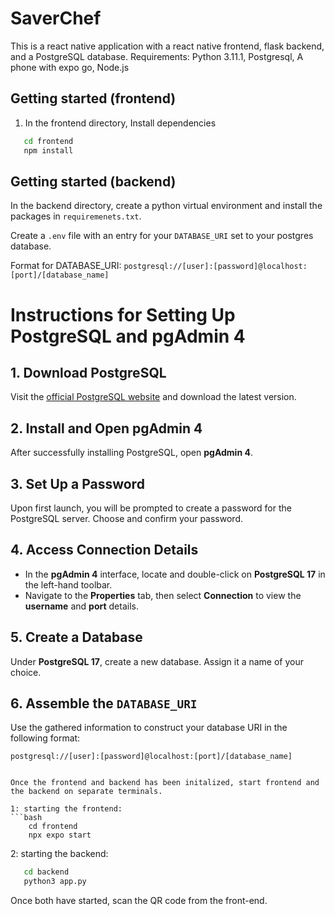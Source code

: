 # SaverChef

This is a react native application with a react native frontend, flask backend, and a PostgreSQL database.
Requirements: Python 3.11.1, Postgresql, A phone with expo go, Node.js

## Getting started (frontend)
1. In the frontend directory, Install dependencies
```bash
   cd frontend
   npm install
```


## Getting started (backend)
In the backend directory, create a python virtual environment and install the packages in ```requiremenets.txt```.

Create a ```.env``` file with an entry for your ```DATABASE_URI``` set to your postgres database.

Format for DATABASE_URI:
```postgresql://[user]:[password]@localhost:[port]/[database_name]```
# Instructions for Setting Up PostgreSQL and pgAdmin 4

## 1. Download PostgreSQL  
Visit the [official PostgreSQL website](https://www.postgresql.org) and download the latest version.

## 2. Install and Open pgAdmin 4  
After successfully installing PostgreSQL, open **pgAdmin 4**.

## 3. Set Up a Password  
Upon first launch, you will be prompted to create a password for the PostgreSQL server. Choose and confirm your password.

## 4. Access Connection Details  
- In the **pgAdmin 4** interface, locate and double-click on **PostgreSQL 17** in the left-hand toolbar.  
- Navigate to the **Properties** tab, then select **Connection** to view the **username** and **port** details.

## 5. Create a Database  
Under **PostgreSQL 17**, create a new database. Assign it a name of your choice.

## 6. Assemble the `DATABASE_URI`  
Use the gathered information to construct your database URI in the following format:  
```plaintext
postgresql://[user]:[password]@localhost:[port]/[database_name]


Once the frontend and backend has been initalized, start frontend and the backend on separate terminals.

1: starting the frontend:
```bash
    cd frontend
    npx expo start
```

2: starting the backend:
```bash
   cd backend
   python3 app.py
```

Once both have started, scan the QR code from the front-end.
